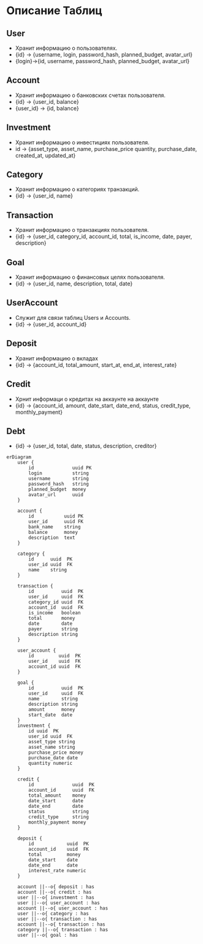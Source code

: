 # Описание Таблиц
## User
- Хранит информацию о пользователях.
- {id} -> {username, login, password_hash, planned_budget, avatar_url}
- {login}->{id, username, password_hash, planned_budget, avatar_url}
## Account
- Хранит информацию о банковских счетах пользователя.
- {id} -> {user_id, balance}
- {user_id} -> {id, balance}
## Investment
- Хранит информацию о инвестициях пользователя.
- id -> {asset_type, asset_name, purchase_price quantity, purchase_date, created_at, updated_at}
## Category
- Хранит информацию о категориях транзакций.
- {id} -> {user_id, name}
## Transaction
- Хранит информацию о транзакциях пользователя.
- {id} -> {user_id, category_id, account_id, total, is_income, date, payer, description}
## Goal
- Хранит информацию о финансовых целях пользователя.
- {id} -> {user_id, name, description, total, date}
## UserAccount
- Служит для связи таблиц Users и Accounts.
- {id} -> {user_id, account_id}
## Deposit
- Хранит информацию о вкладах
- {id} -> {account_id, total_amount, start_at, end_at, interest_rate}
## Credit
- Хрнит информаци о кредитах на аккаунте на аккаунте
- {id} -> {account_id, amount, date_start, date_end, status, credit_type, monthly_payment}
## Debt
- {id} -> {user_id, total, date, status, description, creditor}




```mermaid
erDiagram
    user {
        id              uuid PK
        login           string
        username        string
        password_hash   string
        planned_budget  money
        avatar_url      uuid
    }

    account {
        id           uuid PK
        user_id      uuid FK
        bank_name    string
        balance      money
        description  text
    }
    
    category {
        id      uuid  PK
        user_id uuid  FK
        name    string
    }

    transaction {
        id          uuid  PK
        user_id     uuid  FK
        category_id uuid  FK
        account_id  uuid  FK
        is_income   boolean
        total       money
        date        date
        payer       string
        description string
    }
    
    user_account {
        id         uuid  PK
        user_id    uuid  FK
        account_id uuid  FK
    }

    goal {
        id          uuid  PK
        user_id     uuid  FK
        name        string
        description string
        amount      money
        start_date  date
    }
    investment {
        id uuid  PK
        user_id uuid  FK
        asset_type string
        asset_name string
        purchase_price money 
        purchase_date date
        quantity numeric
    }

    credit {
        id              uuid  PK
        account_id      uuid  FK        
        total_amount    money
        date_start      date
        date_end        date
        status          string
        credit_type     string
        monthly_payment money
    }
    
    deposit {
        id            uuid  PK
        account_id    uuid  FK
        total         money
        date_start    date
        date_end      date
        interest_rate numeric
    }

    account ||--o{ deposit : has
    account ||--o{ credit : has
    user ||--o{ investment : has
    user ||--o{ user_account : has
    account ||--o{ user_account : has
    user ||--o{ category : has
    user ||--o{ transaction : has
    account ||--o{ transaction : has
    category ||--o{ transaction : has
    user ||--o{ goal : has
    
```
